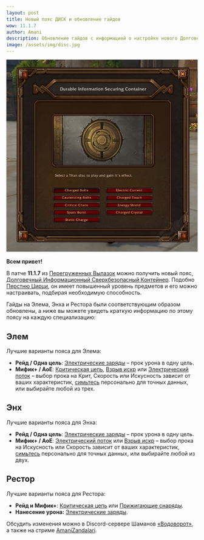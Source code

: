```yaml
---    
layout: post
title: Новый пояс ДИСК и обновление гайдов
wow: 11.1.7
author: Amani
description: Обновление гайдов с информацией о настройке нового Долговеченого Информационного Сверхбезопасного Контейнера.
image: /assets/img/disc.jpg
---
```


<p align="center">
    <img src="/assets/img/disc.jpg"> 
</p>

**Всем привет!**

В патче **11.1.7** из [Перегруженных Вылазок](https://www.wowhead.com/ru/guide/the-war-within/overcharged-delves-unlock-rewards) можно получить новый пояс, [Долговечный Информационный Сверхбезопасный Контейнер](https://www.wowhead.com/ru/item=2459650). Подобно [Перстню Цирци](https://www.wowhead.com/ru/item=228411), он имеет повышенный уровень предметов и его можно настраивать, подбирая необходимую способность. 

Гайды на Элема, Энха и Рестора были соответствующим образом обновлены, а ниже вы можете увидеть краткую информацию по этому поясу на каждую специализацию:

## Элем

Лучшие варианты пояса для Элема:

* **Рейд / Одна цель**: [Электрические заряды](https://www.wowhead.com/ru/spell=1236109/) – прок урона в одну цель.
* **Мифик+ / АоЕ**: [Критическая цепь](https://www.wowhead.com/ru/spell=123627), [Взрыв искр](https://www.wowhead.com/ru/spell=1236273) или [Электрический поток](https://www.wowhead.com/ru/spell=1236937/)  – выбор прока на Крит, Скорость или Искусность зависит от ваших характеристик, [симьтесь](https://stormkeeper.ru/info/sim.html) персонально для точных данных, или выбирайте любой из трех.

<p></p>

## Энх

Лучшие варианты пояса для Энха:

* **Рейд / Одна цель**: [Электрические заряды](https://www.wowhead.com/ru/spell=1236109/) – прок урона в одну цель.
* **Мифик+ / АоЕ**: [Электрический поток](https://www.wowhead.com/ru/spell=1236937/) или [Взрыв искр](https://www.wowhead.com/ru/spell=1236273) – выбор прока на Искусность или Скорость зависит от ваших характеристик, [симьтесь](https://stormkeeper.ru/info/sim.html) персонально для точных данных, или выбирайте любой из двух.

<p></p>

## Рестор

Лучшие варианты пояса для Рестора:

* **Рейд и Мифик+**: [Критическая цепь](https://www.wowhead.com/ru/spell=123627) или [Прижигающие снаряды](https://www.wowhead.com/ru/spell=1236122).
* **Нанесение урона:** [Электрические заряды](https://www.wowhead.com/ru/spell=1236109/).

<p></p>

Обсудить изменения можно в Discord-сервере Шаманов [«Водоворот»](https://discord.gg/8Bag6kT), а также на стриме [AmaniZandalari](https://www.twitch.tv/amanizandalari).
